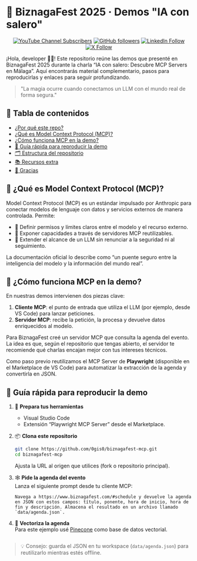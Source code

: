 # 🎉 BiznagaFest 2025 · Demos "IA con salero"

<div align="center">

[![YouTube Channel Subscribers](https://img.shields.io/youtube/channel/subscribers/UC140iBrEZbOtvxWsJ-Tb0lQ?style=for-the-badge&logo=youtube&logoColor=white&color=red)](https://www.youtube.com/c/GiselaTorres?sub_confirmation=1)
[![GitHub followers](https://img.shields.io/github/followers/0GiS0?style=for-the-badge&logo=github&logoColor=white)](https://github.com/0GiS0)
[![LinkedIn Follow](https://img.shields.io/badge/LinkedIn-Sígueme-blue?style=for-the-badge&logo=linkedin&logoColor=white)](https://www.linkedin.com/in/giselatorresbuitrago/)
[![X Follow](https://img.shields.io/badge/X-Sígueme-black?style=for-the-badge&logo=x&logoColor=white)](https://twitter.com/0GiS0)

</div>

¡Hola, developer 👋🏻! Este repositorio reúne las demos que presenté en BiznagaFest 2025 durante la charla “IA con salero: Descubre MCP Servers en Málaga”. Aquí encontrarás material complementario, pasos para reproducirlas y enlaces para seguir profundizando.

> "La magia ocurre cuando conectamos un LLM con el mundo real de forma segura."

## 🧭 Tabla de contenidos
- [¿Por qué este repo?](#-por-qué-este-repo)
- [¿Qué es Model Context Protocol (MCP)?](#-qué-es-model-context-protocol-mcp)
- [¿Cómo funciona MCP en la demo?](#-cómo-funciona-mcp-en-la-demo)
- [🚀 Guía rápida para reproducir la demo](#-guía-rápida-para-reproducir-la-demo)
- [🗂️ Estructura del repositorio](#-estructura-del-repositorio)
- [📚 Recursos extra](#-recursos-extra)
- [🙌 Gracias](#-gracias)


## 🤖 ¿Qué es Model Context Protocol (MCP)?
Model Context Protocol (MCP) es un estándar impulsado por Anthropic para conectar modelos de lenguaje con datos y servicios externos de manera controlada. Permite:

- 🔐 Definir permisos y límites claros entre el modelo y el recurso externo.
- 🔌 Exponer capacidades a través de servidores MCP reutilizables.
- 🚀 Extender el alcance de un LLM sin renunciar a la seguridad ni al seguimiento.

La documentación oficial lo describe como “un puente seguro entre la inteligencia del modelo y la información del mundo real”.

## 🔄 ¿Cómo funciona MCP en la demo?
En nuestras demos intervienen dos piezas clave:

1. **Cliente MCP**: el punto de entrada que utiliza el LLM (por ejemplo, desde VS Code) para lanzar peticiones.
2. **Servidor MCP**: recibe la petición, la procesa y devuelve datos enriquecidos al modelo.

Para BiznagaFest creé un servidor MCP que consulta la agenda del evento. La idea es que, según el repositorio que tengas abierto, el servidor te recomiende qué charlas encajan mejor con tus intereses técnicos.

Como paso previo reutilizamos el MCP Server de **Playwright** (disponible en el Marketplace de VS Code) para automatizar la extracción de la agenda y convertirla en JSON.

## 🚀 Guía rápida para reproducir la demo
1. 🧰 **Prepara tus herramientas**  
	- Visual Studio Code
	- Extensión “Playwright MCP Server” desde el Marketplace.
2. 📦 **Clona este repositorio**  
	```bash
	git clone https://github.com/0gis0/biznagafest-mcp.git
	cd biznagafest-mcp
	```
	Ajusta la URL al origen que utilices (fork o repositorio principal).

3. 🕸️ **Pide la agenda del evento**  
	Lanza el siguiente prompt desde tu cliente MCP:
	```
	Navega a https://www.biznagafest.com/#schedule y devuelve la agenda en JSON con estos campos: título, ponente, hora de inicio, hora de fin y descripción. Almacena el resultado en un archivo llamado `data/agenda.json`.
	```
4. 🧠 **Vectoriza la agenda**  
	Para este ejemplo usé [Pinecone](https://www.pinecone.io/) como base de datos vectorial.
	```

> 💡 Consejo: guarda el JSON en tu workspace (`data/agenda.json`) para reutilizarlo mientras estés offline.


